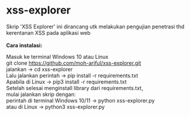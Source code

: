 # xss-explorer
Skrip 'XSS Explorer' ini dirancang utk melakukan pengujian penetrasi thd kerentanan XSS pada aplikasi web<br>
<bR>
<b>Cara instalasi:</b><br>

Masuk ke terminal Windows 10 atau Linux<br>
git clone https://github.com/moh-ariful/xss-explorer.git <br>
jalankan -> cd xss-explorer <br>
Lalu jalankan perintah -> pip install -r requirements.txt <br>
Apabila di Linux -> pip3 install -r requirements.txt <br>
Setelah selesai menginstall library dari requirements.txt, <br>
mulai jalankan skrip dengan: <br>
perintah di terminal Windows 10/11 -> python xss-explorer.py<br>
atau di Linux -> python3 xss-explorer.py    <br>
